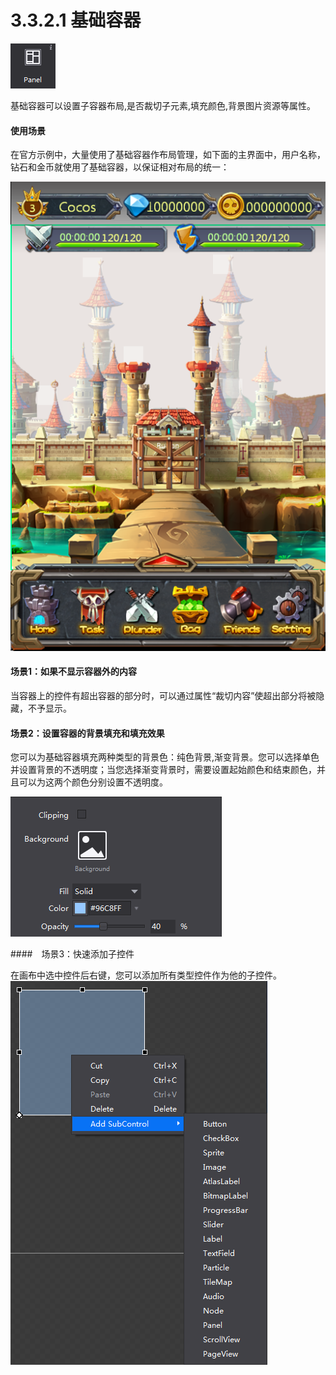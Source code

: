 # 3.3.2.1 基础容器


![](./res/image106.png)

基础容器可以设置子容器布局,是否裁切子元素,填充颜色,背景图片资源等属性。

#### 使用场景

在官方示例中，大量使用了基础容器作布局管理，如下面的主界面中，用户名称，钻石和金币就使用了基础容器，以保证相对布局的统一：

![](./res/image093.png)

#### 场景1：如果不显示容器外的内容

当容器上的控件有超出容器的部分时，可以通过属性“裁切内容”使超出部分将被隐藏，不予显示。

#### 场景2：设置容器的背景填充和填充效果

您可以为基础容器填充两种类型的背景色：纯色背景,渐变背景。您可以选择单色并设置背景的不透明度；当您选择渐变背景时，需要设置起始颜色和结束颜色，并且可以为这两个颜色分别设置不透明度。

![](./res/image107.png)

####　场景3：快速添加子控件

在画布中选中控件后右键，您可以添加所有类型控件作为他的子控件。
![](./res/image108.png)
